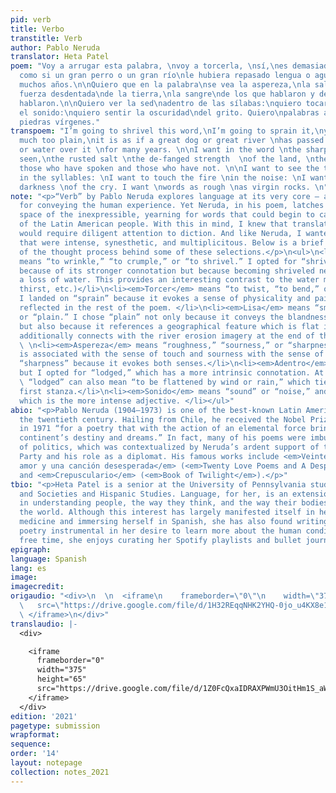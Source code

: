 ```yaml
---
pid: verb
title: Verbo
transtitle: Verb
author: Pablo Neruda
translator: Heta Patel
poem: "Voy a arrugar esta palabra, \nvoy a torcerla, \nsí,\nes demasiado lisa, \nes
  como si un gran perro o un gran río\nle hubiera repasado lengua o agua\ndurante
  muchos años.\n\nQuiero que en la palabra\nse vea la aspereza,\nla sal ferruginosa\nla
  fuerza desdentada\nde la tierra,\nla sangre\nde los que hablaron y de los que no
  hablaron.\n\nQuiero ver la sed\nadentro de las sílabas:\nquiero tocar el fuego\nen
  el sonido:\nquiero sentir la oscuridad\ndel grito. Quiero\npalabras ásperas\ncomo
  piedras vírgenes."
transpoem: "I’m going to shrivel this word,\nI’m going to sprain it,\nyes,\nit is
  much too plain,\nit is as if a great dog or great river \nhas passed its tongue
  or water over it \nfor many years. \n\nI want in the word \nthe sharpness to be
  seen,\nthe rusted salt \nthe de-fanged strength  \nof the land, \nthe blood \nof
  those who have spoken and those who have not. \n\nI want to see the thirst \nlodged
  in the syllables: \nI want to touch the fire \nin the noise: \nI want to feel the
  darkness \nof the cry. I want \nwords as rough \nas virgin rocks. \n"
note: "<p>“Verb” by Pablo Neruda explores language at its very core – as a medium
  for conveying the human experience. Yet Neruda, in his poem, latches onto that liminal
  space of the inexpressible, yearning for words that could begin to capture the pain
  of the Latin American people. With this in mind, I knew that translating this poem
  would require diligent attention to diction. And like Neruda, I wanted to use words
  that were intense, synesthetic, and multiplicitous. Below is a brief description
  of the thought process behind some of these selections.</p>\n<ul>\n<li><em>Arrugar</em>
  means “to wrinkle,” “to crumple,” or “to shrivel.” I opted for “shrivel” not only
  because of its stronger connotation but because becoming shriveled necessitates
  a loss of water. This provides an interesting contrast to the water motif (river,
  thirst, etc.)</li>\n<li><em>Torcer</em> means “to twist, “to bend,” or “to sprain.”
  I landed on “sprain” because it evokes a sense of physicality and pain which is
  reflected in the rest of the poem. </li>\n<li><em>Lisa</em> means “smooth,” “flat,”
  or “plain.” I chose “plain” not only because it conveys the blandness of the word
  but also because it references a geographical feature which is flat in itself. This
  additionally connects with the river erosion imagery at the end of the stanza.</li>
  \ \n<li><em>Aspereza</em> means “roughness,” “sourness,” or “sharpness.” Since roughness
  is associated with the sense of touch and sourness with the sense of taste, I selected
  “sharpness” because it evokes both senses.</li>\n<li><em>Adentro</em> means “inside,”
  but I opted for “lodged,” which has a more intrinsic connotation. At the same time,
  \ “lodged” can also mean “to be flattened by wind or rain,” which ties into the
  first stanza.</li>\n<li><em>Sonido</em> means “sound” or “noise,” and I chose “noise,”
  which is the more intense adjective. </li></ul>"
abio: "<p>Pablo Neruda (1904–1973) is one of the best-known Latin American poets of
  the twentieth century. Hailing from Chile, he received the Nobel Prize for Literature
  in 1971 “for a poetry that with the action of an elemental force brings alive a
  continent’s destiny and dreams.” In fact, many of his poems were imbued with a sense
  of politics, which was contextualized by Neruda’s ardent support of the Communist
  Party and his role as a diplomat. His famous works include <em>Veinte poemas de
  amor y una canción desesperada</em> (<em>Twenty Love Poems and A Desperate Song</em>)
  and <em>Crepusculario</em> (<em>Book of Twilight</em>).</p>"
tbio: "<p>Heta Patel is a senior at the University of Pennsylvania studying Health
  and Societies and Hispanic Studies. Language, for her, is an extension of her interest
  in understanding people, the way they think, and the way their bodies interact with
  the world. Although this interest has largely manifested itself in her pursuing
  medicine and immersing herself in Spanish, she has also found writing and translating
  poetry instrumental in her desire to learn more about the human condition. In her
  free time, she enjoys curating her Spotify playlists and bullet journaling.</p>\n"
epigraph: 
language: Spanish
lang: es
image: 
imagecredit: 
origaudio: "<div>\n  \n  <iframe\n    frameborder=\"0\"\n    width=\"375\"\n    height=\"65\"\n
  \   src=\"https://drive.google.com/file/d/1H32REqqNHK2YHQ-0jo_u4KX8e1K5wRg8/preview\">\n
  \ </iframe>\n</div>"
translaudio: |-
  <div>

    <iframe
      frameborder="0"
      width="375"
      height="65"
      src="https://drive.google.com/file/d/1Z0FcQxaIDRAXPWmU3OitHm1S_aWZ4n3k/preview">
    </iframe>
  </div>
edition: '2021'
pagetype: submission
wrapformat: 
sequence: 
order: '14'
layout: notepage
collection: notes_2021
---
```

